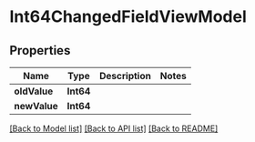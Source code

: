 # Int64ChangedFieldViewModel

## Properties
Name | Type | Description | Notes
------------ | ------------- | ------------- | -------------
**oldValue** | **Int64** |  | 
**newValue** | **Int64** |  | 

[[Back to Model list]](../README.md#documentation-for-models) [[Back to API list]](../README.md#documentation-for-api-endpoints) [[Back to README]](../README.md)


